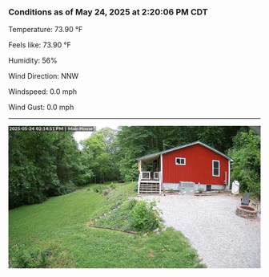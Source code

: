 ### Conditions as of May 24, 2025 at 2:20:06 PM CDT 

Temperature: 73.90 &deg;F

Feels like: 73.90 &deg;F

Humidity: 56%

Wind Direction: NNW

Windspeed: 0.0 mph

Wind Gust: 0.0 mph

---

<img src="./images/latest.jpeg"/>

